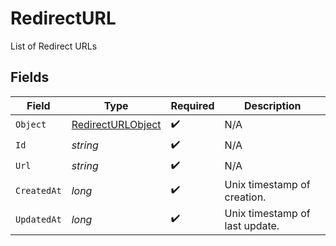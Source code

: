 # RedirectURL

List of Redirect URLs


## Fields

| Field                                                             | Type                                                              | Required                                                          | Description                                                       |
| ----------------------------------------------------------------- | ----------------------------------------------------------------- | ----------------------------------------------------------------- | ----------------------------------------------------------------- |
| `Object`                                                          | [RedirectURLObject](../../Models/Components/RedirectURLObject.md) | :heavy_check_mark:                                                | N/A                                                               |
| `Id`                                                              | *string*                                                          | :heavy_check_mark:                                                | N/A                                                               |
| `Url`                                                             | *string*                                                          | :heavy_check_mark:                                                | N/A                                                               |
| `CreatedAt`                                                       | *long*                                                            | :heavy_check_mark:                                                | Unix timestamp of creation.<br/>                                  |
| `UpdatedAt`                                                       | *long*                                                            | :heavy_check_mark:                                                | Unix timestamp of last update.<br/>                               |